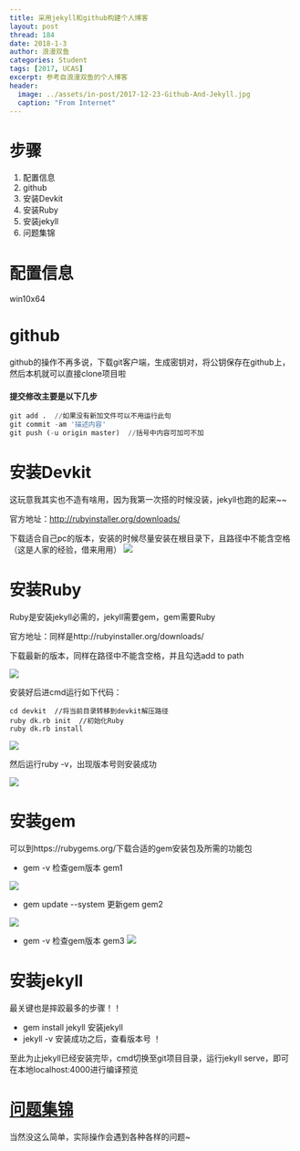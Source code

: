 ```yaml
---
title: 采用jekyll和github构建个人博客
layout: post
thread: 184
date: 2018-1-3
author: 浪漫双鱼
categories: Student
tags: [2017, UCAS]
excerpt: 参考自浪漫双鱼的个人博客
header:
  image: ../assets/in-post/2017-12-23-Github-And-Jekyll.jpg
  caption: "From Internet"
---
```


# 步骤

 1. 配置信息
 2. github
 3. 安装Devkit
 4. 安装Ruby
 5. 安装jekyll
 6. 问题集锦

# 配置信息

win10x64

# github

github的操作不再多说，下载git客户端，生成密钥对，将公钥保存在github上，然后本机就可以直接clone项目啦

#### 提交修改主要是以下几步
```python
git add .  //如果没有新加文件可以不用运行此句
git commit -am '描述内容'
git push (-u origin master)  //括号中内容可加可不加
```

# 安装Devkit

这玩意我其实也不造有啥用，因为我第一次搭的时候没装，jekyll也跑的起来~~

官方地址：http://rubyinstaller.org/downloads/

下载适合自己pc的版本，安装的时候尽量安装在根目录下，且路径中不能含空格（这是人家的经验，借来用用）
![](http://bianergege.github.io/img/post926-devkit.jpg)

# 安装Ruby

Ruby是安装jekyll必需的，jekyll需要gem，gem需要Ruby

官方地址：同样是http://rubyinstaller.org/downloads/

下载最新的版本，同样在路径中不能含空格，并且勾选add to path

![](http://bianergege.github.io/img/post926-ruby1.jpg)

安装好后进cmd运行如下代码：
```
cd devkit  //将当前目录转移到devkit解压路径
ruby dk.rb init  //初始化Ruby
ruby dk.rb install
```
![](http://bianergege.github.io/img/post926-ruby2.jpg)

然后运行ruby -v，出现版本号则安装成功

![](http://bianergege.github.io/img/post926-ruby3.jpg)

# 安装gem

可以到https://rubygems.org/下载合适的gem安装包及所需的功能包

- gem -v 检查gem版本 gem1

![](http://bianergege.github.io/img/post926-gem1.jpg)
- gem update --system 更新gem gem2

![](http://bianergege.github.io/img/post926-gem2.jpg)
- gem -v 检查gem版本 gem3
![](http://bianergege.github.io/img/post926-gem3.jpg)

# 安装jekyll   
最关键也是摔跤最多的步骤！！   

- gem install jekyll 安装jekyll
- jekyll -v 安装成功之后，查看版本号
！[](http://bianergege.github.io/img/post926-jekyll.jpg)

至此为止jekyll已经安装完毕，cmd切换至git项目目录，运行jekyll serve，即可在本地localhost:4000进行编译预览

# [问题集锦](http://bianergege.github.io/2016/09/26/jekyll/)

当然没这么简单，实际操作会遇到各种各样的问题~
